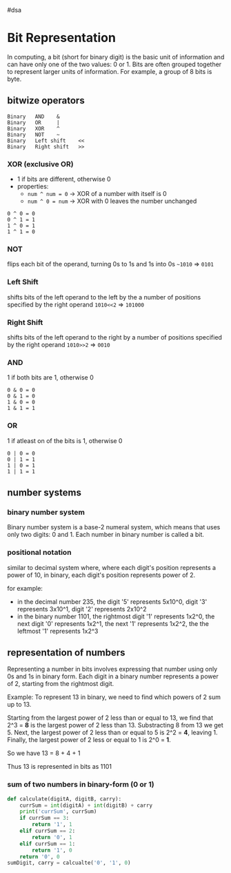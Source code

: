 #dsa

# Bit Representation
In computing, a bit (short for binary digit) is the basic unit of information and can have only one of the two values: 0 or 1.
Bits are often grouped together to represent larger units of information. For example, a group of 8 bits is byte.


## bitwize operators
```
Binary   AND    &
Binary   OR     |
Binary   XOR    ^
Binary   NOT    ~
Binary   Left shift    <<
Binary   Right shift   >>
```

### XOR (exclusive OR)
- 1 if bits are different, otherwise 0
- properties: 
	- `num ^ num = 0` -> XOR of a number with itself is 0
	- `num ^ 0 = num` -> XOR with 0 leaves the number unchanged
```
0 ^ 0 = 0
0 ^ 1 = 1
1 ^ 0 = 1
1 ^ 1 = 0
```

### NOT
flips each bit of the operand, turning 0s to 1s and 1s into 0s
`~1010` => `0101`

### Left Shift
shifts bits of the left operand to the left by the a number of positions specified by the right operand
`1010<<2` => `101000`

### Right Shift
shifts bits of the left operand to the right by a number of positions specified by the right operand
`1010>>2` => `0010`

### AND
1 if both bits are 1, otherwise 0
```
0 & 0 = 0
0 & 1 = 0
1 & 0 = 0
1 & 1 = 1
```

### OR
1 if atleast on of the bits is 1, otherwise 0
```
0 | 0 = 0
0 | 1 = 1
1 | 0 = 1
1 | 1 = 1
```




## number systems 

### binary number system
Binary number system is a base-2 numeral system, which means that uses only two digits: 0 and 1.
Each number in binary number is called a bit.

### positional notation
similar to decimal system where, where each digit's position represents a power of 10, in binary, each digit's position represents power of 2.

for example:
- in the decimal number 235, the digit '5' represents 5x10^0, digit '3' represents 3x10^1, digit '2' represents 2x10^2
- in the binary number 1101, the rightmost digit '1' represents 1x2^0, the next digit '0' represents 1x2^1,
the next '1' represents 1x2^2, the the leftmost '1' represents 1x2^3

## representation of numbers
Representing a number in bits involves expressing that number using only 0s and 1s in binary form.
Each digit in a binary number represents  a power of 2, starting from the rightmost digit.

Example: To represent 13 in binary, we need to find which powers of 2 sum up to 13. 

Starting from the largest power of 2 less than or equal to 13, we find that 2^3 = **8** is the largest power of 2 less than 13.
Substracting 8 from 13 we get 5.
Next, the largest power of 2 less than or equal to 5 is 2^2 = **4**, leaving 1.
Finally, the largest power of 2 less or equal to 1 is 2^0 = **1**.

So we have 13 = 8 + 4 + 1

Thus 13 is represented in bits as 1101



### sum of two numbers in binary-form (0 or 1)

```python
def calculate(digitA, digitB, carry):
    currSum = int(digitA) + int(digitB) + carry
    print('currSum', currSum)
    if currSum == 3:
        return '1', 1
    elif currSum == 2:
        return '0', 1
    elif currSum == 1:
        return '1', 0
    return '0', 0
sumDigit, carry = calcualte('0', '1', 0)
```




